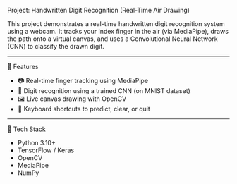 Project: Handwritten Digit Recognition (Real-Time Air Drawing)

This project demonstrates a real-time handwritten digit recognition system using a webcam. It tracks your index finger in the air (via MediaPipe), draws the path onto a virtual canvas, and uses a Convolutional Neural Network (CNN) to classify the drawn digit.

---

🎯 Features

- 📷 Real-time finger tracking using MediaPipe
- 🧠 Digit recognition using a trained CNN (on MNIST dataset)
- 🖼️ Live canvas drawing with OpenCV
- 🧪 Keyboard shortcuts to predict, clear, or quit

---

🔧 Tech Stack

- Python 3.10+
- TensorFlow / Keras
- OpenCV
- MediaPipe
- NumPy
